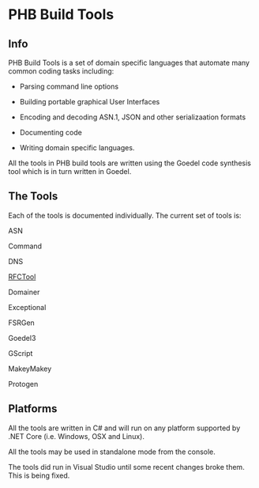 # PHB Build Tools

## Info

PHB Build Tools is a set of domain specific languages that automate many common 
coding tasks including:

* Parsing command line options

* Building portable graphical User Interfaces

* Encoding and decoding ASN.1, JSON and other serializaation formats

* Documenting code

* Writing domain specific languages.

All the tools in PHB build tools are written using the Goedel code synthesis tool
which is in turn written in Goedel.

## The Tools

Each of the tools is documented individually. The current set of tools is:

ASN

Command

DNS

[RFCTool](DocTools/rfctool)

Domainer

Exceptional

FSRGen

Goedel3

GScript

MakeyMakey

Protogen


## Platforms

All the tools are written in C# and will run on any platform supported by 
.NET Core (i.e. Windows, OSX and Linux).

All the tools may be used in standalone mode from the console.

The tools did run in Visual Studio until some recent changes broke them. This is
being fixed.

